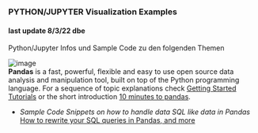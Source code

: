### PYTHON/JUPYTER Visualization Examples
#### last update 8/3/22 dbe

Python/Jupyter Infos und Sample Code zu den folgenden Themen   

![image](https://user-images.githubusercontent.com/52699611/157271154-9a46880e-2fdb-48b2-9527-af33a07407e3.png)  
**Pandas** is a fast, powerful, flexible and easy to use open source data analysis and manipulation tool, built on top of the Python programming language.
For a sequence of topic explanations check [Getting Started Tutorials](https://pandas.pydata.org/docs/getting_started/intro_tutorials/index.html) or the short introduction [10 minutes to pandas](https://pandas.pydata.org/docs/user_guide/10min.html).  


* *Sample Code Snippets on how to handle data SQL like data in Pandas* [How to rewrite your SQL queries in Pandas, and more](https://medium.com/jbennetcodes/how-to-rewrite-your-sql-queries-in-pandas-and-more-149d341fc53e) 
 



<br>
